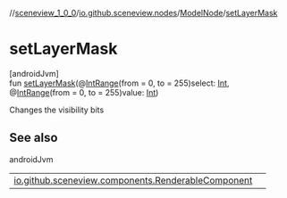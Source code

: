 //[sceneview_1_0_0](../../../index.md)/[io.github.sceneview.nodes](../index.md)/[ModelNode](index.md)/[setLayerMask](set-layer-mask.md)

# setLayerMask

[androidJvm]\
fun [setLayerMask](set-layer-mask.md)(@[IntRange](https://developer.android.com/reference/kotlin/androidx/annotation/IntRange.html)(from = 0, to = 255)select: [Int](https://kotlinlang.org/api/latest/jvm/stdlib/kotlin/-int/index.html), @[IntRange](https://developer.android.com/reference/kotlin/androidx/annotation/IntRange.html)(from = 0, to = 255)value: [Int](https://kotlinlang.org/api/latest/jvm/stdlib/kotlin/-int/index.html))

Changes the visibility bits

## See also

androidJvm

| | |
|---|---|
| [io.github.sceneview.components.RenderableComponent](../../io.github.sceneview.components/-renderable-component/set-layer-mask.md) |  |
